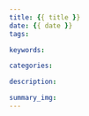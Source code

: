 ```yaml
---
title: {{ title }}
date: {{ date }}
tags:

keywords:

categories:

description:

summary_img:
---
```

